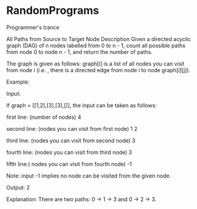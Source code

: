 # RandomPrograms
Programmer's trance

All Paths from Source to Target Node
Description
Given a directed acyclic graph (DAG) of n nodes labelled from 0 to n - 1, count all possible paths from node 0 to node n - 1, and return the number of paths.



The graph is given as follows: graph[i] is a list of all nodes you can visit from node i (i.e. , there is a directed edge from node i to node graph[i][j]).



Example:





Input:

If graph = [[1,2],[3],[3],[]], the input can be taken as follows:



first line: (number of nodes) 4

second line: (nodes you can visit from first node) 1 2

third line: (nodes you can visit from second node) 3

fourth line: (nodes you can visit from third node) 3

fifth line:( nodes you can visit from fourth node) -1



Note: input -1 implies no node can be visited from the given node.



Output: 2

Explanation: There are two paths: 0 -> 1 -> 3 and 0 -> 2 -> 3.
